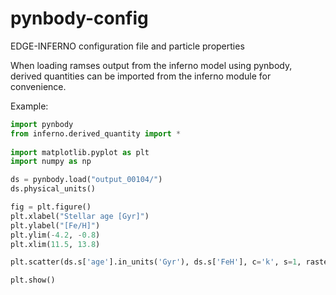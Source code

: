 # pynbody-config
EDGE-INFERNO configuration file and particle properties

When loading ramses output from the inferno model using pynbody, derived quantities can be imported from the inferno module for convenience.

Example:
```python
import pynbody
from inferno.derived_quantity import *
 
import matplotlib.pyplot as plt
import numpy as np

ds = pynbody.load("output_00104/")
ds.physical_units()

fig = plt.figure()
plt.xlabel("Stellar age [Gyr]")
plt.ylabel("[Fe/H]")
plt.ylim(-4.2, -0.8)
plt.xlim(11.5, 13.8)

plt.scatter(ds.s['age'].in_units('Gyr'), ds.s['FeH'], c='k', s=1, rasterized=True)

plt.show()
```

